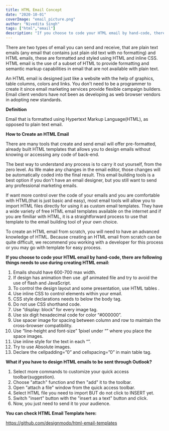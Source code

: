 ```yaml
---
title: HTML Email Concept
date: "2020-10-01"
coverImage: "email_picture.png"
author: "Nivedita Singh"
tags: ["html","email"]
description: "If you choose to code your HTML email by hand-code, there are many different things needs to use during creating HTML email"
---
```


There are two types of email you can send and receive, that are plain text emails (any email that contains just plain old text with no formatting) and HTML emails, these are formatted and styled using HTML and inline CSS.
HTML email is the use of a subset of HTML to provide formatting and semantic markup capabilities in email that are not available with plain text.

An HTML email is designed just like a website with the help of graphics, table columns, colors and links. You don't need to be a programmer to create it since email marketing services provide flexible campaign builders. Email client vendors have not been as developing as web browser vendors in adopting new standards. 

**Definition**

Email that is formatted using Hypertext Markup Language(HTML), as opposed to plain text email.

**How to Create an HTML Email**

There are many tools that create and send email will offer pre-formatted, already built HTML templates that allows you to design emails without knowing or accessing any code of back-end.

The best way to understand any process is to carry it out yourself, from the zero level. As We make any changes in the email editor, those changes will be automatically coded into the final result. This email building tools is a best option if you don't have an email designer, but you still want to send any professional  marketing emails.

If want more control over the code of your emails and you are comfortable with HTML(that is just basic and easy), most email tools will allow you to import HTML files directly for using it as custom email templates. They have a wide variety of free HTML email templates available on the internet and if you are fimiliar with HTML, it is a straightforward process to use that template to the email building tool of your own choice.

To create an HTML email from scratch, you will need to have an advanced knowledge of HTML. Because creating an HTML email from scratch can be quite difficult, we recommend you working with a developer for this process or you may go with template for easy process.

**If you choose to code your HTML email by hand-code, there are following things needs to use during creating HTML email:**

1. Emails should have 600-700 max width.
2. If design has animation then use .gif animated file and try to avoid the use of flash and JavaScript.
3. To control the design layout and some presentation, use HTML tables .
4. Use inline CSS to control elements within your email.
5. CSS style declarations needs to below the body tag.
6. Do not use CSS shorthand code.
7. Use “display: block” for every image tag.
8. Use six digit hexadecimal code for color “#000000”.
9. Use spacer image for spacing between column and row to maintain the cross-browser compatibility.
10. Use “line-height and font-size” 1pixel under “<TD>” where you place the space images.
11. Use inline style for the text in each “<TD>”.
12. Try to use Absolute images.
13. Declare the cellpadding=”0” and cellspacing=”0” in main table tag.

**What if you have to design HTML emails to be sent through Outlook?**

1. Select more commands to customize your quick access toolbar(suggestion).
2. Choose "attach" function and then "add" it to the toolbar.
3. Open "attach a file" window from the quick access toolbar.
4. Select HTML file you need to import BUT do not click to INSERT yet.
5. Switch "insert" button with the "insert as a text" button and click.
6. Now, you just need to send it to your audience.

**You can check HTML Email Template here:**

https://github.com/designmodo/html-email-templates